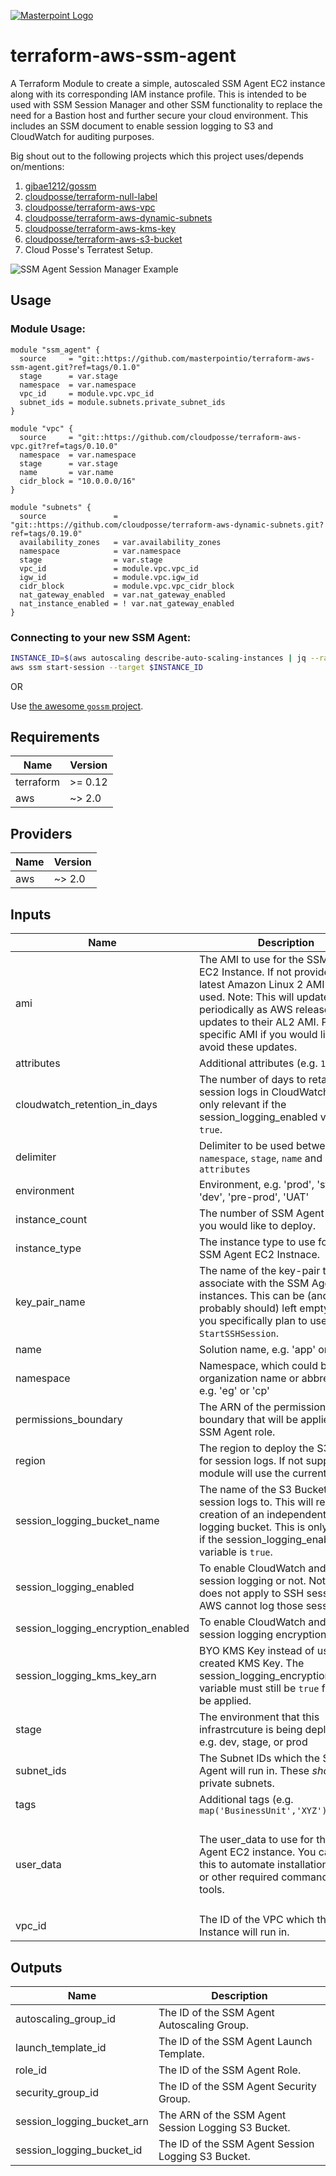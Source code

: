 [![Masterpoint Logo](https://i.imgur.com/RDLnuQO.png)](https://masterpoint.io)

# terraform-aws-ssm-agent

A Terraform Module to create a simple, autoscaled SSM Agent EC2 instance along with its corresponding IAM instance profile. This is intended to be used with SSM Session Manager and other SSM functionality to replace the need for a Bastion host and further secure your cloud environment. This includes an SSM document to enable session logging to S3 and CloudWatch for auditing purposes.

Big shout out to the following projects which this project uses/depends on/mentions:  
1. [gjbae1212/gossm](https://github.com/gjbae1212/gossm)  
1. [cloudposse/terraform-null-label](https://github.com/cloudposse/terraform-null-label)  
1. [cloudposse/terraform-aws-vpc](https://github.com/cloudposse/terraform-aws-vpc)  
1. [cloudposse/terraform-aws-dynamic-subnets](https://github.com/cloudposse/terraform-aws-dynamic-subnets)  
1. [cloudposse/terraform-aws-kms-key](https://github.com/cloudposse/terraform-aws-kms-key)  
1. [cloudposse/terraform-aws-s3-bucket](https://github.com/cloudposse/terraform-aws-s3-bucket)  
1. Cloud Posse's Terratest Setup.

![SSM Agent Session Manager Example](https://i.imgur.com/lWcRiQf.png)

## Usage

### Module Usage:

```hcl
module "ssm_agent" {
  source     = "git::https://github.com/masterpointio/terraform-aws-ssm-agent.git?ref=tags/0.1.0"
  stage      = var.stage
  namespace  = var.namespace
  vpc_id     = module.vpc.vpc_id
  subnet_ids = module.subnets.private_subnet_ids
}

module "vpc" {
  source     = "git::https://github.com/cloudposse/terraform-aws-vpc.git?ref=tags/0.10.0"
  namespace  = var.namespace
  stage      = var.stage
  name       = var.name
  cidr_block = "10.0.0.0/16"
}

module "subnets" {
  source               = "git::https://github.com/cloudposse/terraform-aws-dynamic-subnets.git?ref=tags/0.19.0"
  availability_zones   = var.availability_zones
  namespace            = var.namespace
  stage                = var.stage
  vpc_id               = module.vpc.vpc_id
  igw_id               = module.vpc.igw_id
  cidr_block           = module.vpc.vpc_cidr_block
  nat_gateway_enabled  = var.nat_gateway_enabled
  nat_instance_enabled = ! var.nat_gateway_enabled
}
```

### Connecting to your new SSM Agent:

```bash
INSTANCE_ID=$(aws autoscaling describe-auto-scaling-instances | jq --raw-output ".AutoScalingInstances | .[0] | .InstanceId")
aws ssm start-session --target $INSTANCE_ID
```

OR

Use [the awesome `gossm` project](https://github.com/gjbae1212/gossm).

## Requirements

| Name | Version |
|------|---------|
| terraform | >= 0.12 |
| aws | ~> 2.0 |

## Providers

| Name | Version |
|------|---------|
| aws | ~> 2.0 |

## Inputs

| Name | Description | Type | Default | Required |
|------|-------------|------|---------|:--------:|
| ami | The AMI to use for the SSM Agent EC2 Instance. If not provided, the latest Amazon Linux 2 AMI will be used. Note: This will update periodically as AWS releases updates to their AL2 AMI. Pin to a specific AMI if you would like to avoid these updates. | `string` | `""` | no |
| attributes | Additional attributes (e.g. `1`) | `list(string)` | `[]` | no |
| cloudwatch\_retention\_in\_days | The number of days to retain session logs in CloudWatch. This is only relevant if the session\_logging\_enabled variable is `true`. | `number` | `365` | no |
| delimiter | Delimiter to be used between `namespace`, `stage`, `name` and `attributes` | `string` | `"-"` | no |
| environment | Environment, e.g. 'prod', 'staging', 'dev', 'pre-prod', 'UAT' | `string` | `""` | no |
| instance\_count | The number of SSM Agent instances you would like to deploy. | `number` | `1` | no |
| instance\_type | The instance type to use for the SSM Agent EC2 Instnace. | `string` | `"t3.nano"` | no |
| key\_pair\_name | The name of the key-pair to associate with the SSM Agent instances. This can be (and probably should) left empty unless you specifically plan to use `AWS-StartSSHSession`. | `string` | `null` | no |
| name | Solution name, e.g. 'app' or 'jenkins' | `string` | `"ssm-agent"` | no |
| namespace | Namespace, which could be your organization name or abbreviation, e.g. 'eg' or 'cp' | `string` | n/a | yes |
| permissions\_boundary | The ARN of the permissions boundary that will be applied to the SSM Agent role. | `string` | `""` | no |
| region | The region to deploy the S3 bucket for session logs. If not supplied, the module will use the current region. | `string` | `""` | no |
| session\_logging\_bucket\_name | The name of the S3 Bucket to ship session logs to. This will remove creation of an independent session logging bucket. This is only relevant if the session\_logging\_enabled variable is `true`. | `string` | `""` | no |
| session\_logging\_enabled | To enable CloudWatch and S3 session logging or not. Note this does not apply to SSH sessions as AWS cannot log those sessions. | `bool` | `true` | no |
| session\_logging\_encryption\_enabled | To enable CloudWatch and S3 session logging encryption or not. | `bool` | `true` | no |
| session\_logging\_kms\_key\_arn | BYO KMS Key instead of using the created KMS Key. The session\_logging\_encryption\_enabled variable must still be `true` for this to be applied. | `string` | `""` | no |
| stage | The environment that this infrastrcuture is being deployed to e.g. dev, stage, or prod | `string` | n/a | yes |
| subnet\_ids | The Subnet IDs which the SSM Agent will run in. These *should* be private subnets. | `list(string)` | n/a | yes |
| tags | Additional tags (e.g. `map('BusinessUnit','XYZ')` | `map(string)` | `{}` | no |
| user\_data | The user\_data to use for the SSM Agent EC2 instance. You can use this to automate installation of psql or other required command line tools. | `string` | `"#!/bin/bash\n# NOTE: Since we're using a latest Amazon Linux AMI, we shouldn't need this,\n# but we'll update it to be sure.\ncd /tmp\nsudo yum install -y https://s3.amazonaws.com/ec2-downloads-windows/SSMAgent/latest/linux_amd64/amazon-ssm-agent.rpmnsudo systemctl enable amazon-ssm-agent\nsudo systemctl start amazon-ssm-agent\n"` | no |
| vpc\_id | The ID of the VPC which the EC2 Instance will run in. | `string` | n/a | yes |

## Outputs

| Name | Description |
|------|-------------|
| autoscaling\_group\_id | The ID of the SSM Agent Autoscaling Group. |
| launch\_template\_id | The ID of the SSM Agent Launch Template. |
| role\_id | The ID of the SSM Agent Role. |
| security\_group\_id | The ID of the SSM Agent Security Group. |
| session\_logging\_bucket\_arn | The ARN of the SSM Agent Session Logging S3 Bucket. |
| session\_logging\_bucket\_id | The ID of the SSM Agent Session Logging S3 Bucket. |

